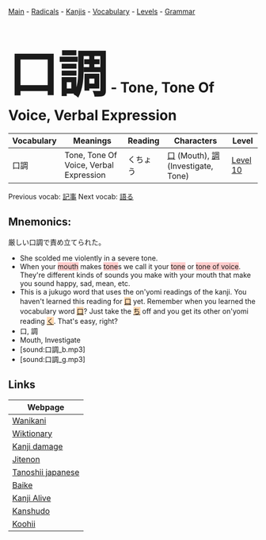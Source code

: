 <style> bigfont {font-size: 100px}</style>
[Main](../README.md) -
[Radicals](../radicals.md) -
[Kanjis](../kanjis.md) -
[Vocabulary](../vocabulary.md) -
[Levels](../levels.md) -
[Grammar](../grammar.md)
# <bigfont> 口調</bigfont> - Tone, Tone Of Voice, Verbal Expression 

| Vocabulary | Meanings | Reading | Characters | Level |
| --- | --- | --- | --- | --- |
| 口調 | Tone, Tone Of Voice, Verbal Expression | くちょう |  [口](../kanjis/口.md) (Mouth), [調](../kanjis/調.md) (Investigate, Tone) | [Level 10](../levels/wk_level10.md) |

Previous vocab: [記事](記事.md) Next vocab: [語る](語る.md) 

## Mnemonics:
厳しい口調で責め立てられた。
* She scolded me violently in a severe tone.
* When your <span style="background-color:#ffcccb"> mouth</span> makes <span style="background-color:#ffcccb"> tone</span>s we call it your <span style="background-color:#ffcccb"> tone</span> or <span style="background-color:#ffcccb"> tone of voice</span>. They're different kinds of sounds you make with your mouth that make you sound happy, sad, mean, etc.
* This is a jukugo word that uses the on'yomi readings of the kanji. You haven't learned this reading for <span style="background-color:#fed8b1"> [口](https://jisho.org/search/口)</span> yet. Remember when you learned the vocabulary word <span style="background-color:#fed8b1"> [口](https://jisho.org/search/口)</span>? Just take the <span style="background-color:#fed8b1"> [ち](https://jisho.org/search/ち)</span> off and you get its other on'yomi reading <span style="background-color:#fed8b1"> [く](https://jisho.org/search/く)</span>. That's easy, right?
* 口, 調
* Mouth, Investigate
* [sound:口調_b.mp3]
* [sound:口調_g.mp3]


## Links 

| Webpage |
| --- |
| [Wanikani          ](https://www.wanikani.com/kanji/口調) |
| [Wiktionary        ](https://en.wiktionary.org/wiki/口調) |
| [Kanji damage      ](http://www.kanjidamage.com/kanji/search?utf8=✓&q=口調) |
| [Jitenon           ](https://jitenon.com/kanji/口調) |
| [Tanoshii japanese ](https://www.tanoshiijapanese.com/dictionary/kanji.cfm?k=口調) |
| [Baike             ](https://baike.baidu.com/item/口調) |
| [Kanji Alive       ](https://app.kanjialive.com/口調) |
| [Kanshudo          ](https://www.kanshudo.com/searchmn?q=口調) |
| [Koohii            ](https://kanji.koohii.com/study/kanji/口調) |
